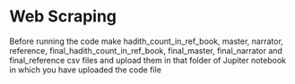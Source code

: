 # Web Scraping

Before running the code make hadith_count_in_ref_book, master, narrator, reference, final_hadith_count_in_ref_book, final_master, final_narrator and final_reference
csv files and upload them in that folder of Jupiter notebook in which you have uploaded the code file
